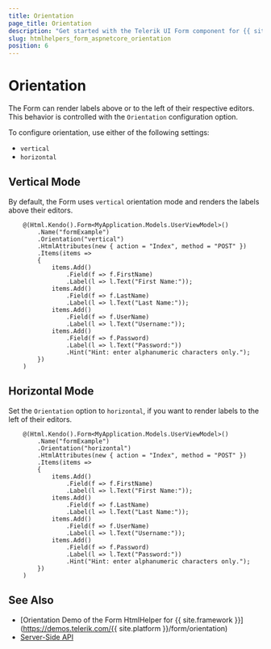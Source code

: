 ```yaml
---
title: Orientation
page_title: Orientation
description: "Get started with the Telerik UI Form component for {{ site.framework }} and learn about its orientation options."
slug: htmlhelpers_form_aspnetcore_orientation
position: 6
---
```


# Orientation

The Form can render labels above or to the left of their respective editors. This behavior is controlled with the `Orientation` configuration option. 

To configure orientation, use either of the following settings:

* `vertical`
* `horizontal`

## Vertical Mode

By default, the Form uses `vertical` orientation mode and renders the labels above their editors.

```HtmlHelper
    @(Html.Kendo().Form<MyApplication.Models.UserViewModel>()
        .Name("formExample")
        .Orientation("vertical")
        .HtmlAttributes(new { action = "Index", method = "POST" })
        .Items(items =>
        {
            items.Add()
                .Field(f => f.FirstName)
                .Label(l => l.Text("First Name:"));
            items.Add()
                .Field(f => f.LastName)
                .Label(l => l.Text("Last Name:"));
            items.Add()
                .Field(f => f.UserName)
                .Label(l => l.Text("Username:"));
            items.Add()
                .Field(f => f.Password)
                .Label(l => l.Text("Password:"))
                .Hint("Hint: enter alphanumeric characters only.");
        })
    )
```

## Horizontal Mode

Set the `Оrientation` option to `horizontal`, if you want to render labels to the left of their editors. 

```HtmlHelper
    @(Html.Kendo().Form<MyApplication.Models.UserViewModel>()
        .Name("formExample")
        .Orientation("horizontal")
        .HtmlAttributes(new { action = "Index", method = "POST" })
        .Items(items =>
        {
            items.Add()
                .Field(f => f.FirstName)
                .Label(l => l.Text("First Name:"));
            items.Add()
                .Field(f => f.LastName)
                .Label(l => l.Text("Last Name:"));
            items.Add()
                .Field(f => f.UserName)
                .Label(l => l.Text("Username:"));
            items.Add()
                .Field(f => f.Password)
                .Label(l => l.Text("Password:"))
                .Hint("Hint: enter alphanumeric characters only.");
        })
    )
```

## See Also

* [Orientation Demo of the Form HtmlHelper for {{ site.framework }}](https://demos.telerik.com/{{ site.platform }}/form/orientation)
* [Server-Side API](/api/form)
